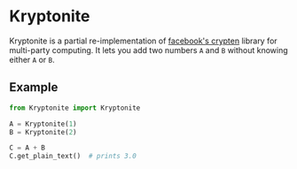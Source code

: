 # Kryptonite
Kryptonite is a partial re-implementation of [facebook's crypten](https://github.com/facebookresearch/CrypTen) library for  multi-party computing. It lets you add two numbers `A` and `B` without knowing either `A` or `B`.

## Example
```python
from Kryptonite import Kryptonite

A = Kryptonite(1)
B = Kryptonite(2)

C = A + B
C.get_plain_text()  # prints 3.0
```